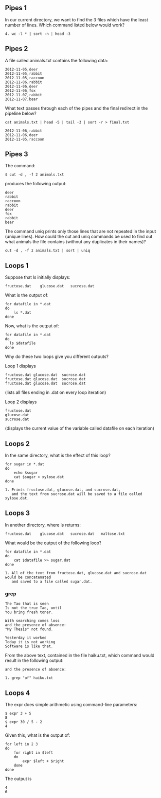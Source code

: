 ## Pipes 1

In our current directory, we want to find the 3 files which have the least number of lines. Which command listed below would work?
```
4. wc -l * | sort -n | head -3
```

## Pipes 2

A file called animals.txt contains the following data:
```
2012-11-05,deer
2012-11-05,rabbit
2012-11-05,raccoon
2012-11-06,rabbit
2012-11-06,deer
2012-11-06,fox
2012-11-07,rabbit
2012-11-07,bear
```
What text passes through each of the pipes and the final redirect in the pipeline below?
```
cat animals.txt | head -5 | tail -3 | sort -r > final.txt
```
```
2012-11-06,rabbit
2012-11-06,deer
2012-11-05,raccoon
```
## Pipes 3

The command:
```
$ cut -d , -f 2 animals.txt
```
produces the following output:
```
deer
rabbit
raccoon
rabbit
deer
fox
rabbit
bear
```
The command uniq prints only those lines that are not repeated in the input (unique lines). How could the cut and uniq commands be used to find out what animals the file contains (without any duplicates in their names)?

```
cut -d , -f 2 animals.txt | sort | uniq
```
## Loops 1
Suppose that ls initially displays:
```
fructose.dat    glucose.dat   sucrose.dat
```
What is the output of:
```
for datafile in *.dat
do
    ls *.dat
done
```
Now, what is the output of:
```
for datafile in *.dat
do
  ls $datafile
done
```
Why do these two loops give you different outputs?

Loop 1 displays
```
fructose.dat glucose.dat  sucrose.dat
fructose.dat glucose.dat  sucrose.dat
fructose.dat glucose.dat  sucrose.dat
```
(lists all files ending in .dat on every loop iteration)

Loop 2 displays
```
fructose.dat
glucose.dat
sucrose.dat
```
(displays the current value of the variable called datafile on each iteration)
## Loops 2

In the same directory, what is the effect of this loop?
```
for sugar in *.dat
do
    echo $sugar
    cat $sugar > xylose.dat
done
```
```
1. Prints fructose.dat, glucose.dat, and sucrose.dat,
   and the text from sucrose.dat will be saved to a file called xylose.dat.
```

## Loops 3
In another directory, where ls returns:
```
fructose.dat    glucose.dat   sucrose.dat   maltose.txt
```
What would be the output of the following loop?
```
for datafile in *.dat
do
    cat $datafile >> sugar.dat
done
```
```
1. All of the text from fructose.dat, glucose.dat and sucrose.dat would be concatenated
   and saved to a file called sugar.dat.
```

### grep
```
The Tao that is seen
Is not the true Tao, until
You bring fresh toner.

With searching comes loss
and the presence of absence:
"My Thesis" not found.

Yesterday it worked
Today it is not working
Software is like that.
```
From the above text, contained in the file haiku.txt, which command would result in the following output:
```
and the presence of absence:
```
```
1. grep "of" haiku.txt
```

## Loops 4

The expr does simple arithmetic using command-line parameters:
```
$ expr 3 + 5
8
$ expr 30 / 5 - 2
4
```
Given this, what is the output of:
```
for left in 2 3
do
    for right in $left
    do
        expr $left + $right
    done
done
```
The output is
```
4
6
```
